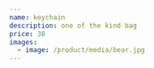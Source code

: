 ```yaml
---
name: keychain
description: one of the kind bag
price: 38
images:
  - image: /product/media/bear.jpg
---
```

